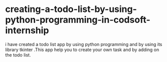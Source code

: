 # creating-a-todo-list-by-using-python-programming-in-codsoft-internship
i have created a todo list app by using python programming and by using its library tkinter .This app help you to create your own task and by adding on the todo list.
